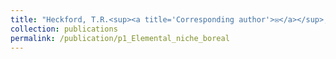 ```yaml
---
title: "Heckford, T.R.<sup><a title='Corresponding author'>✉</a></sup>, Leroux, S.J., Vander Wal, E., <u>Rizzuto, M.</u>, Balluffi­-Fry, J., Rich­mond, I.C., Wiersma, Y.F. [*in revision*] **Foliar elemental niche responses of balsam fir (<i>Abies balsamea</i>) and white birch (<i>Betula papyrifera</i>) to differing community types across geographic scales.**"
collection: publications
permalink: /publication/p1_Elemental_niche_boreal
---
```

